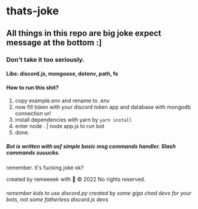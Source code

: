 # thats-joke
## All things in this repo are big joke expect message at the bottom :]
### Don't take it too seriously.
#### Libs: discord.js, mongoose, dotenv, path, fs

#### How to run this shit?
1. copy example.env and rename to .env
2. now fill token with your discord token app and database with mongodb connection url
3. install dependencies with yarn by `yarn install`
4. enter node . | node app.js to run bot
5. done.

##### Bot is written with asf simple basic msg commands handler. Slash commands suuucks.
remember.
it's fucking joke ok?

created by remeeeek with 🤪
© 2022 No rights reserved.

###### remember kids to use discord.py created by some giga chad devs for your bots, not some fatherless discord.js devs
